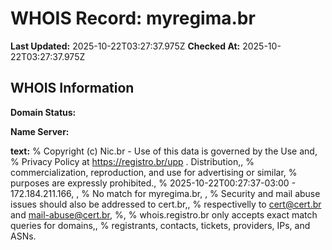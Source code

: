 # WHOIS Record: myregima.br

**Last Updated:** 2025-10-22T03:27:37.975Z
**Checked At:** 2025-10-22T03:27:37.975Z

## WHOIS Information

**Domain Status:** 

**Name Server:** 

**text:** % Copyright (c) Nic.br - Use of this data is governed by the Use and, % Privacy Policy at https://registro.br/upp . Distribution,, % commercialization, reproduction, and use for advertising or similar, % purposes are expressly prohibited., % 2025-10-22T00:27:37-03:00 - 172.184.211.166, , % No match for myregima.br, , % Security and mail abuse issues should also be addressed to cert.br,, % respectivelly to cert@cert.br and mail-abuse@cert.br, %, % whois.registro.br only accepts exact match queries for domains,, % registrants, contacts, tickets, providers, IPs, and ASNs.

